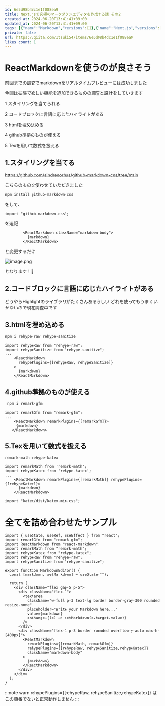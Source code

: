 ```yaml
---
id: 6e5d98b4dc1e1f088ea9
title: Next.jsで究極のマークダウンエディタを作成する話 その2
created_at: 2024-06-20T13:41:41+09:00
updated_at: 2024-06-20T13:41:41+09:00
tags: [{"name":"Markdown","versions":[]},{"name":"Next.js","versions":[]}]
private: false
url: https://qiita.com/Itsuki54/items/6e5d98b4dc1e1f088ea9
likes_count: 1
---
```


# ReactMarkdownを使うのが良さそう
前回までの調査でmarkdownをリアルタイムプレビューには成功しました

今回は拡張で欲しい機能を追加できるものの調査と設計をしていきます

1 スタイリングを当てられる

2 コードブロックに言語に応じたハイライトがある

3 htmlを埋め込める

4 github準拠のものが使える

5 Texを用いて数式を扱える

## 1.スタイリングを当てる

https://github.com/sindresorhus/github-markdown-css/tree/main

こちらのものを使わせていただきました

```zsh
npm install github-markdown-css
```

をして、

```_app.tsx
import "github-markdown-css";
```
を追記

```tsx
        <ReactMarkdown className="markdown-body">
          {markdown}
        </ReactMarkdown>
```
と変更するだけ

![image.png](https://qiita-image-store.s3.ap-northeast-1.amazonaws.com/0/3303371/07816812-a619-eddb-7b01-77654e2cf4d5.png)

となります！👏


## 2.コードブロックに言語に応じたハイライトがある

どうやらHighlightのライブラリがたくさんあるらしい
どれを使ってもうまくいかないので現在調査中です

## 3.htmlを埋め込める

```zsh
npm i rehype-raw rehype-sanitize
```

```tsx
import rehypeRaw from "rehype-raw";
import rehypeSanitize from "rehype-sanitize";
...
    <ReactMarkdown
      rehypePlugins={[rehypeRaw, rehypeSanitize]}
    >
      {markdown}
    </ReactMarkdown>
```

## 4.github準拠のものが使える

```zsh
 npm i remark-gfm
 ```
 ```tsx
 import remarkGfm from "remark-gfm";
...
     <ReactMarkdown remarkPlugins={[remarkGfm]}>
      {markdown}
    </ReactMarkdown>
```

## 5.Texを用いて数式を扱える

```
remark-math rehype-katex
```
```tsx
import remarkMath from 'remark-math';
import rehypeKatex from 'rehype-katex';
...
    <ReactMarkdown remarkPlugins={[remarkMath]} rehypePlugins={[rehypeKatex]}>
      {markdown}
    </ReactMarkdown>
```

```_app.tsx
import "katex/dist/katex.min.css";
```

# 全てを詰め合わせたサンプル

```tsx
import { useState, useRef, useEffect } from "react";
import remarkGfm from "remark-gfm";
import ReactMarkdown from "react-markdown";
import remarkMath from "remark-math";
import rehypeKatex from "rehype-katex";
import rehypeRaw from "rehype-raw";
import rehypeSanitize from "rehype-sanitize";

export function MarkdownEditor() {
  const [markdown, setMarkdown] = useState("");

  return (
    <div className="flex gap-5 p-5">
      <div className="flex-1">
        <textarea
          className="w-full p-3 text-lg border border-gray-300 rounded resize-none"
          placeholder="Write your Markdown here..."
          value={markdown}
          onChange={(e) => setMarkdown(e.target.value)}
        />
      </div>
      <div className="flex-1 p-3 border rounded overflow-y-auto max-h-[400px]">
        <ReactMarkdown
          remarkPlugins={[remarkMath, remarkGfm]}
          rehypePlugins={[rehypeRaw, rehypeSanitize,rehypeKatex]}
          className="markdown-body"
        >
          {markdown}
        </ReactMarkdown>
      </div>
    </div>
  );
}
```

:::note warn
    rehypePlugins={[rehypeRaw, rehypeSanitize,rehypeKatex]}
はこの順番でないと正常動作しません
:::

